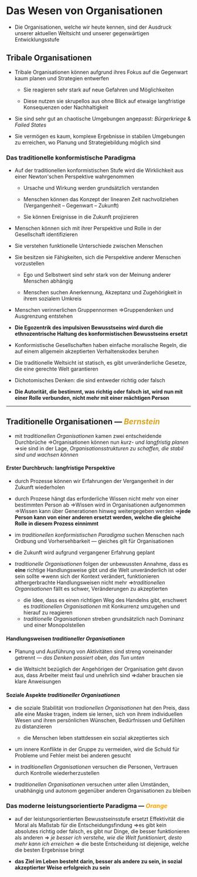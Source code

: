 Das Wesen von Organisationen
========================

- Die Organisationen, welche wir heute kennen, sind der Ausdruck unserer aktuellen Weltsicht und unserer gegenwärtigen Entwicklungsstufe


## Tribale Organisationen

-  Tribale Organisationen können aufgrund ihres Fokus auf die Gegenwart kaum planen und Strategien entwerfen

      * Sie reagieren sehr stark auf neue Gefahren und Möglichkeiten

     * Diese nutzen sie skrupellos aus ohne Blick auf etwaige langfristige Konsequenzen oder Nachhaltigkeit

- Sie sind sehr gut an chaotische Umgebungen angepasst: *Bürgerkriege* & *Failed States*  

- Sie vermögen es kaum, komplexe Ergebnisse in stabilen Umgebungen zu erreichen, wo Planung und Strategiebildung möglich sind


### Das traditionelle konformistische Paradigma

- Auf der traditionellen konformistischen Stufe wird die Wirklichkeit aus einer Newton'schen Perspektive wahrgenommen

  * Ursache und Wirkung werden grundsätzlich verstanden

  * Menschen können das Konzept der linearen Zeit nachvollziehen (Vergangenheit – Gegenwart – Zukunft)

  * Sie können Ereignisse in die Zukunft projizieren

- Menschen können sich mit ihrer Perspektive und Rolle in der Gesellschaft identifizieren

- Sie verstehen funktionelle Unterschiede zwischen Menschen

- Sie besitzen sie Fähigkeiten, sich die Perspektive anderer Menschen vorzustellen

  * Ego und Selbstwert sind sehr stark von der Meinung anderer Menschen abhängig

  * Menschen suchen Anerkennung, Akzeptanz und Zugehörigkeit in ihrem sozialem Umkreis

- Menschen verinnerlichen Gruppennormen &rArr;Gruppendenken und Ausgrenzung entstehen

- **Die Egozentrik des impulsiven Bewusstseins wird durch die ethnozentrische Haltung des konformistischen Bewusstseins ersetzt**

- Konformistische Gesellschaften haben einfache moralische Regeln, die auf einem allgemein akzeptierten Verhaltenskodex beruhen

 - Die traditionelle Weltsicht ist statisch, es gibt unveränderliche Gesetze, die eine gerechte Welt garantieren

- Dichotomisches Denken: die sind entweder richtig oder falsch

- **Die Autorität, die bestimmt, was richtig oder falsch ist, wird nun mit einer Rolle verbunden, nicht mehr mit einer mächtigen Person**

---


## Traditionelle Organisationen &mdash; <span style="color:#DAA520">*Bernstein*</span>

- mit *traditionellen Organisationen* kamen zwei entscheidende Durchbrüche
  &rArr;Organisationen können nun *kurz- und langfristig planen*
  &rArr;sie sind in der Lage, *Organisationsstrukturen zu schaffen, die stabil sind und wachsen können*


#### Erster Durchbruch: langfristige Perspektive

- durch Prozesse können wir Erfahrungen der Vergangenheit in der Zukunft wiederholen

- durch Prozese hängt das erforderliche Wissen nicht mehr von einer bestimmten Person ab
  &rArr;Wissen wird in Organisationen aufgenommen
  &rArr;Wissen kann über Generationen hinweg weitergegeben werden
  &rArr;**jede Person kann von einer anderen ersetzt werden, welche die gleiche Rolle in diesem Prozess einnimmt**

- im *traditionellen konformistischen Paradigma* suchen Menschen nach Ordbung und Vorhersehbarkeit &mdash; gleiches gilt für Organisationen


- die Zukunft wird aufgrund vergangener Erfahrung geplant

- *traditionelle Organisationen* folgen der unbewussten Annahme, dass es **eine** richtige Handlungsweise gibt und die Welt unveränderlich ist oder sein sollte
  &rArr;wenn sich der Kontext verändert, funktionieren althergerbrachte Handlungsweisen nicht mehr
  &rArr;*traditionellen Organisationen* fällt es schwer, Veränderungen zu akzeptierten

  - die Idee, dass es einen richtigen Weg des Handelns gibt, erschwert es *traditionellen Organisationen* mit Konkurrenz umzugehen und hierauf zu reagieren
  - *traditionelle Organisationen* streben grundsätzlich nach Dominanz und einer Monopolstellen

#### Handlungsweisen *traditioneller Organisationen*

- Planung und Ausführung von Aktivitäten sind streng voneinander getrennt &mdash; *das Denken passiert oben, das Tun unten*

- die Weltsicht bezüglich der Angehörigen der Organisation geht davon aus, dass Arbeiter meist faul und unehrlich sind &rArr;daher brauchen sie klare Anweisungen



#### Soziale Aspekte *traditioneller Organisationen*

- die soziale Stabilität von *tradionellen Organisationen* hat den Preis, dass alle eine Maske tragen, indem sie lernen, sich von ihrem individuellen Wesen und ihren persönlichen Wünschen, Bedürfnissen und Gefühlen zu distanzieren
  - die Menschen leben stattdessen ein sozial akzeptiertes sich

- um innere Konflikte in der Gruppe zu vermeiden, wird die Schuld für Probleme und Fehler meist bei anderen gesucht

- in *traditionellen Organisationen* versuchen die Personen, Vertrauen durch Kontrolle wiederherzustellen

- *traditionellen Organisationen* versuchen unter allen Umständen, unabhängig und autonom gegenüber anderen Organisationen zu bleiben


### Das moderne leistungsorientierte Paradigma &mdash; <span style="color:#FFA500">*Orange*</span>

- auf der leistungsorientierten Bewusstseinsstufe ersetzt Effektivität die Moral als Maßstab für die Entscheidungsfindung
  &rArr;es gibt kein absolutes richtig oder falsch, es gibt nur Dinge, die besser funktionieren als anderen
  &rArr; *je besser ich verstehe, wie die Welt funktioniert, desto mehr kann ich erreichen*
  &rArr; die beste Entscheidung ist diejenige, welche die besten Ergebnisse bringt

- **das Ziel im Leben besteht darin, besser als andere zu sein, in sozial akzeptierter Weise erfolgreich zu sein**

